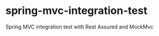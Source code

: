 spring-mvc-integration-test
===========================

Spring MVC integration test with Rest Assured and MockMvc
